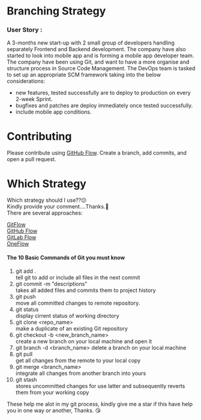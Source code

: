 # Branching Strategy

### User Story :
A 3-months new start-up with 2 small group of developers handling separately Frontend and Backend development.
The company have also started to look into mobile app and is forming a mobile app developer team. The company have been using Git, 
and want to have a more organise and structure process in Source Code Management. The DevOps team is tasked to set up an appropriate SCM framework taking into the below considerations:

 - new features, tested successfully are to deploy to production on every 2-week Sprint.
 - bugfixes and patches are deploy immediately once tested successfully.
 - include mobile app conditions.
 <p>
 
 # Contributing
 Please contribute using [GitHub Flow](https://docs.github.com/en/get-started/quickstart/github-flow). Create a branch, add commits, and open a pull request.
 
 <p>
 
 # Which Strategy
    
Which strategy should I use??😕 \
Kindly provide your comment....Thanks.🙏 \
There are several approaches:
  
[GitFlow](https://nvie.com/posts/a-successful-git-branching-model/)\
[GitHub Flow](http://scottchacon.com/2011/08/31/github-flow.html)\
[GitLab Flow](https://about.gitlab.com/topics/version-control/what-is-gitlab-flow/)\
[OneFlow](https://www.endoflineblog.com/oneflow-a-git-branching-model-and-workflow)
#### The 10 Basic Commands of Git you must know
  1. git add .\
     tell git to add or include all files in the next commit
  2. git commit -m "descriptions"\
     takes all added files and commits them to project history
  3. git push\
     move all committed changes to remote repository.
  4. git status\
     display cirrent status of working directory
  5. git clone <repo_name>\
     make a duplicate of an existing Git repository
  6. git checkout -b <new_branch_name>\
     create a new branch on your local machine and open it
  7. git branch -d <branch_name>
     delete a branch on your local machine
  8. git pull\
     get all changes from the remote to your local copy
  9. git merge <branch_name>\
     integrate all changes from another branch into yours
  10. git stash\
      stores uncommitted changes for use latter and subsequently reverts them from your working copy
  
  These help me alot in my git process, kindly give me a star if this have help you in one way or another, Thanks. 😘
  
  
